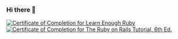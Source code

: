 ### Hi there 👋



<a href="https://www.learnenough.com/certificates/Francisco_Ramos"><img src="https://www.learnenough.com/certificates/Francisco_Ramos/ruby-tutorial.svg" alt="Certificate of Completion for Learn Enough Ruby"></a><a href="https://www.learnenough.com/certificates/Francisco_Ramos"><img src="https://www.learnenough.com/certificates/Francisco_Ramos/ruby-on-rails-6th-edition-tutorial.svg" alt="Certificate of Completion for The Ruby on Rails Tutorial, 6th Ed."></a>
